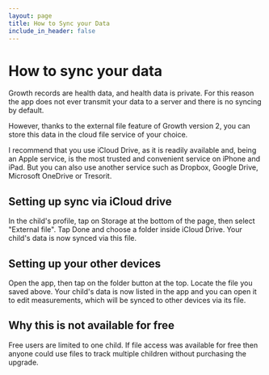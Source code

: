 ```yaml
---
layout: page
title: How to Sync your Data
include_in_header: false
---
```


# How to sync your data

Growth records are health data, and health data is private. For this reason the app does not ever transmit your data to a server and there is no syncing by default.

However, thanks to the external file feature of Growth version 2, you can store this data in the cloud file service of your choice.

I recommend that you use iCloud Drive, as it is readily available and, being an Apple service, is the most trusted and convenient service on iPhone and iPad. But you can also use another service such as Dropbox, Google Drive, Microsoft OneDrive or Tresorit.

## Setting up sync via iCloud drive

In the child's profile, tap on Storage at the bottom of the page, then select "External file". Tap Done and choose a folder inside iCloud Drive. Your child's data is now synced via this file. 

## Setting up your other devices

Open the app, then tap on the folder button at the top. Locate the file you saved above. Your child's data is now listed in the app and you can open it to edit measurements, which will be synced to other devices via its file.

## Why this is not available for free

Free users are limited to one child. If file access was available for free then anyone could use files to track multiple children without purchasing the upgrade.





